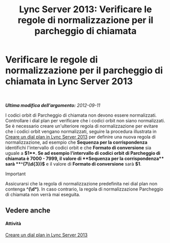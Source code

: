 ﻿---
title: 'Lync Server 2013: Verificare le regole di normalizzazione per il parcheggio di chiamata'
TOCTitle: Verificare le regole di normalizzazione per il parcheggio di chiamata
ms:assetid: deaa170f-041e-45cb-8eab-f02931ab541e
ms:mtpsurl: https://technet.microsoft.com/it-it/library/Gg398981(v=OCS.15)
ms:contentKeyID: 49302195
ms.date: 08/24/2015
mtps_version: v=OCS.15
ms.translationtype: HT
---

# Verificare le regole di normalizzazione per il parcheggio di chiamata in Lync Server 2013

 

_**Ultima modifica dell'argomento:** 2012-09-11_

I codici orbit di Parcheggio di chiamata non devono essere normalizzati. Controllare i dial plan per verificare che i codici orbit non siano normalizzati. Se è necessario creare un'ulteriore regola di normalizzazione per evitare che i codici orbit vengano normalizzati, seguire la procedura illustrata in [Creare un dial plan in Lync Server 2013](lync-server-2013-create-a-dial-plan.md) per definire una nuova regola di normalizzazione, ad esempio che **Sequenza per la corrispondenza** identifichi l'intervallo di codici orbit e che **Formato di conversione** sia uguale a **$1**. Se ad esempio l'intervallo di codici orbit di Parcheggio di chiamata è 7000 - 7999, il valore di **Sequenza per la corrispondenza** sarà **^(7\\d{3})$** e il valore di **Formato di conversione** sarà **$1**.

> [!important]  
> Assicurarsi che la regola di normalizzazione predefinita nei dial plan non contenga <strong>^(\d*)</strong>. In caso contrario, la regola di normalizzazione Parcheggio di chiamata non verrà mai eseguita.

## Vedere anche

#### Attività

[Creare un dial plan in Lync Server 2013](lync-server-2013-create-a-dial-plan.md)

